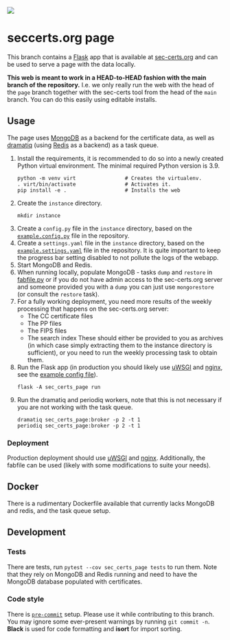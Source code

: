 ![](sec_certs_page/static/img/logo.svg)

# seccerts.org page

This branch contains a [Flask](https://palletsprojects.com/p/flask/) app that is available
at [sec-certs.org](https://sec-certs.org) and can be used to serve a page with the data locally.

**This web is meant to work in a HEAD-to-HEAD fashion with the main branch of the repository.**
I.e. we only really run the web with the head of the `page` branch together with the sec-certs
tool from the head of the `main` branch. You can do this easily using editable installs.

## Usage

The page uses [MongoDB](https://www.mongodb.com/) as a backend for the certificate data, as well as
[dramatiq](https://dramatiq.io/) (using [Redis](https://redis.io/) as a backend) as a
task queue.

1. Install the requirements, it is recommended to do so into a newly created Python virtual environment.
   The minimal required Python version is 3.9.
   ```shell
   python -m venv virt                # Creates the virtualenv.
   . virt/bin/activate                # Activates it.
   pip install -e .                   # Installs the web
   ```
2. Create the `instance` directory.
   ```shell
   mkdir instance
   ```
3. Create a `config.py` file in the `instance` directory, based on the [`example.config.py`](config/example.config.py) file in the repository.
4. Create a `settings.yaml` file in the `instance` directory, based on the [`example.settings.yaml`](config/example.settings.yaml) file in the repository.
   It is quite important to keep the progress bar setting disabled to not pollute the logs of the webapp.
5. Start MongoDB and Redis.
6. When running locally, populate MongoDB - tasks `dump` and `restore` in [fabfile.py](./fabfile.py) or
   if you do not have admin access to the sec-certs.org server and someone provided you with a `dump`
   you can just use `mongorestore` (or consult the `restore` task).
7. For a fully working deployment, you need more results of the weekly processing that happens on the sec-certs.org
   server:
     - The CC certificate files
     - The PP files
     - The FIPS files
     - The search index
   These should either be provided to you as archives (in which case simply extracting them to the instance directory is sufficient),
   or you need to run the weekly processing task to obtain them.
8. Run the Flask app (in production you should likely use [uWSGI](https://uwsgi-docs.readthedocs.io/en/latest/)
   and [nginx](https://nginx.org/en/), see the [example config file](config/example.uwsgi.ini)).
   ```shell
   flask -A sec_certs_page run
   ```
9. Run the dramatiq and periodiq workers, note that this is not necessary if you are not working with the task queue.
   ```shell
   dramatiq sec_certs_page:broker -p 2 -t 1
   periodiq sec_certs_page:broker -p 2 -t 1
   ```

### Deployment

Production deployment should use [uWSGI](https://uwsgi-docs.readthedocs.io/en/latest/) and [nginx](https://nginx.org/en/).
Additionally, the fabfile can be used (likely with some modifications to suite your needs).

## Docker

There is a rudimentary Dockerfile available that currently lacks MongoDB and redis,
and the task queue setup.

## Development


### Tests

There are tests, run `pytest --cov sec_certs_page tests` to run them. Note that they rely
on MongoDB and Redis running and need to have the MongoDB database populated with certificates.

### Code style

There is [`pre-commit`](https://pre-commit.com/) setup. Please use it while contributing to this branch. You may ignore
some ever-present warnings by running `git commit -n`. **Black** is used for code formatting and **isort** for import sorting.


